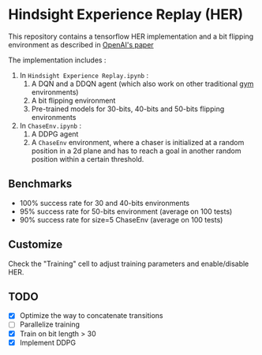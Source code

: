 # Hindsight Experience Replay (HER)

This repository contains a tensorflow HER implementation and a bit flipping environment as described in [OpenAI's paper](https://arxiv.org/pdf/1707.01495.pdf)

The implementation includes :

1. In `Hindsight Experience Replay.ipynb` :
    1.  A DQN and a DDQN agent (which also work on other traditional [gym](https://gym.openai.com/) environments)
    2.  A bit flipping environment
    3.  Pre-trained models for 30-bits, 40-bits and 50-bits flipping environments
2. In `ChaseEnv.ipynb` :
    1. A DDPG agent
    2. A `ChaseEnv` environment, where a chaser is initialized at a random position in
       a 2d plane and has to reach a goal in another random position within a certain threshold.

## Benchmarks

*  100% success rate for 30 and 40-bits environments
*  95% success rate for 50-bits environment (average on 100 tests)
*  90% success rate for size=5 ChaseEnv (average on 100 tests)

## Customize
Check the "Training" cell to adjust training parameters and enable/disable HER.

## TODO
- [x] Optimize the way to concatenate transitions
- [ ] Parallelize training
- [x] Train on bit length > 30
- [x] Implement DDPG
